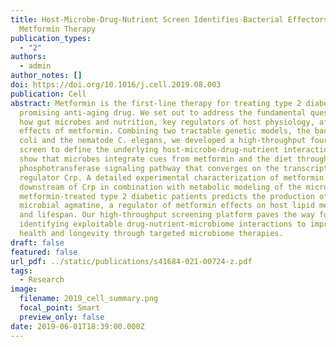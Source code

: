 ```yaml
---
title: Host-Microbe-Drug-Nutrient Screen Identifies Bacterial Effectors of
  Metformin Therapy
publication_types:
  - "2"
authors:
  - admin
author_notes: []
doi: https://doi.org/10.1016/j.cell.2019.08.003
publication: Cell
abstract: Metformin is the first-line therapy for treating type 2 diabetes and a
  promising anti-aging drug. We set out to address the fundamental question of
  how gut microbes and nutrition, key regulators of host physiology, affect the
  effects of metformin. Combining two tractable genetic models, the bacterium E.
  coli and the nematode C. elegans, we developed a high-throughput four-way
  screen to define the underlying host-microbe-drug-nutrient interactions. We
  show that microbes integrate cues from metformin and the diet through the
  phosphotransferase signaling pathway that converges on the transcriptional
  regulator Crp. A detailed experimental characterization of metformin effects
  downstream of Crp in combination with metabolic modeling of the microbiota in
  metformin-treated type 2 diabetic patients predicts the production of
  microbial agmatine, a regulator of metformin effects on host lipid metabolism
  and lifespan. Our high-throughput screening platform paves the way for
  identifying exploitable drug-nutrient-microbiome interactions to improve host
  health and longevity through targeted microbiome therapies.
draft: false
featured: false
url_pdf: ../static/publications/s41684-021-00724-z.pdf
tags:
  - Research
image:
  filename: 2019_cell_summary.png
  focal_point: Smart
  preview_only: false
date: 2019-06-01T18:39:00.000Z
---
```

